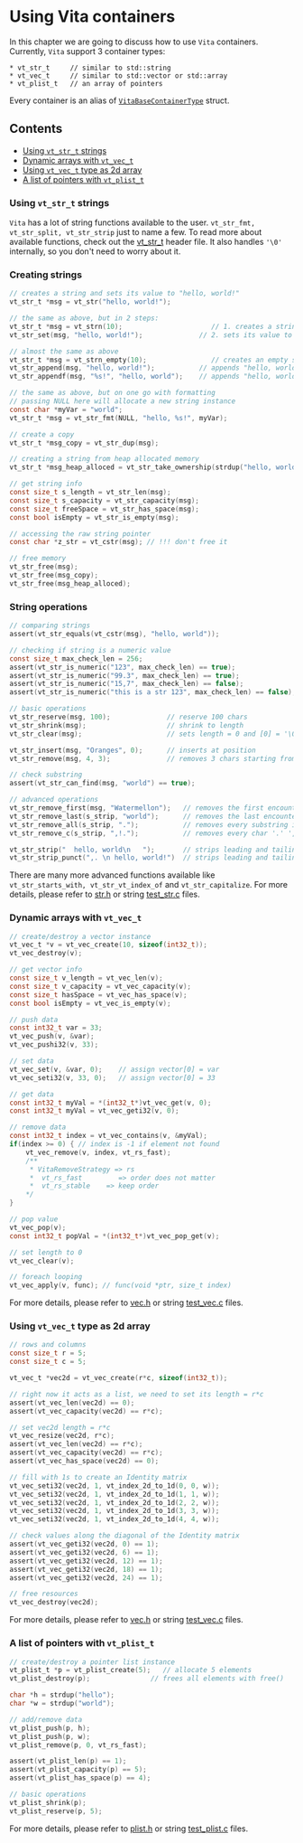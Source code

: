 # Using Vita containers
In this chapter we are going to discuss how to use `Vita` containers. Currently, `Vita` support 3 container types:

```
* vt_str_t     // similar to std::string
* vt_vec_t     // similar to std::vector or std::array
* vt_plist_t   // an array of pointers
```

Every container is an alias of [`VitaBaseContainerType`](../../inc/vita/core/core.h#L115) struct.

## Contents
* [Using `vt_str_t` strings](page2.md#using-vt_str_t-strings)
* [Dynamic arrays with `vt_vec_t`](page2.md#dynamic-arrays-with-vt_vec_t)
* [Using `vt_vec_t` type as 2d array](page2.md#using-vt_vec_t-type-as-2d-array)
* [A list of pointers with `vt_plist_t`](page2.md#a-list-of-pointers-with-vt_plist_t)

### Using `vt_str_t` strings
`Vita` has a lot of string functions available to the user. `vt_str_fmt, vt_str_split, vt_str_strip` just to name a few. To read more about available functions, check out the [vt_str_t](../../inc/vita/container/str.h) header file. It also handles `'\0'` internally, so you don't need to worry about it.

### Creating strings
```c
// creates a string and sets its value to "hello, world!"
vt_str_t *msg = vt_str("hello, world!");

// the same as above, but in 2 steps:
vt_str_t *msg = vt_strn(10);                      // 1. creates a string with length 10
vt_str_set(msg, "hello, world!");              // 2. sets its value to "hello, world!"

// almost the same as above 
vt_str_t *msg = vt_strn_empty(10);                // creates an empty string with length of 0 and capacity of 10
vt_str_append(msg, "hello, world!");           // appends "hello, world!"
vt_str_appendf(msg, "%s!", "hello, world");    // appends "hello, world!"

// the same as above, but on one go with formatting 
// passing NULL here will allocate a new string instance
const char *myVar = "world";
vt_str_t *msg = vt_str_fmt(NULL, "hello, %s!", myVar);

// create a copy
vt_str_t *msg_copy = vt_str_dup(msg);

// creating a string from heap allocated memory
vt_str_t *msg_heap_alloced = vt_str_take_ownership(strdup("hello, world"));

// get string info
const size_t s_length = vt_str_len(msg);
const size_t s_capacity = vt_str_capacity(msg);
const size_t freeSpace = vt_str_has_space(msg);
const bool isEmpty = vt_str_is_empty(msg);

// accessing the raw string pointer
const char *z_str = vt_cstr(msg); // !!! don't free it

// free memory
vt_str_free(msg);
vt_str_free(msg_copy);
vt_str_free(msg_heap_alloced);
```

### String operations
```c
// comparing strings
assert(vt_str_equals(vt_cstr(msg), "hello, world"));

// checking if string is a numeric value
const size_t max_check_len = 256;
assert(vt_str_is_numeric("123", max_check_len) == true);
assert(vt_str_is_numeric("99.3", max_check_len) == true);
assert(vt_str_is_numeric("15,7", max_check_len) == false);
assert(vt_str_is_numeric("this is a str 123", max_check_len) == false);

// basic operations
vt_str_reserve(msg, 100);              // reserve 100 chars
vt_str_shrink(msg);                    // shrink to length
vt_str_clear(msg);                     // sets length = 0 and [0] = '\0' 

vt_str_insert(msg, "Oranges", 0);      // inserts at position
vt_str_remove(msg, 4, 3);              // removes 3 chars starting from 4th index

// check substring
assert(vt_str_can_find(msg, "world") == true);

// advanced operations
vt_str_remove_first(msg, "Watermellon");   // removes the first encountered substring
vt_str_remove_last(s_strip, "world");      // removes the last encountered substring
vt_str_remove_all(s_strip, ".");           // removes every substring in a string
vt_str_remove_c(s_strip, ",!.");           // removes every char '.' ',' '!' in a string

vt_str_strip("  hello, world\n   ");       // strips leading and tailing whitespace and control symbols
vt_str_strip_punct(",. \n hello, world!")  // strips leading and tailing punctuation marks + whitespace and control symbols
```

There are many more advanced functions available like `vt_str_starts_with, vt_str_vt_index_of` and `vt_str_capitalize`. For more details, please refer to [str.h](../../inc/vita/container/str.h) or string [test_str.c](../../tests/src/test_str.c) files.

### Dynamic arrays with `vt_vec_t`

```c
// create/destroy a vector instance
vt_vec_t *v = vt_vec_create(10, sizeof(int32_t));
vt_vec_destroy(v);

// get vector info
const size_t v_length = vt_vec_len(v);
const size_t v_capacity = vt_vec_capacity(v);
const size_t hasSpace = vt_vec_has_space(v);
const bool isEmpty = vt_vec_is_empty(v);

// push data
const int32_t var = 33;
vt_vec_push(v, &var);
vt_vec_pushi32(v, 33);

// set data
vt_vec_set(v, &var, 0);    // assign vector[0] = var
vt_vec_seti32(v, 33, 0);   // assign vector[0] = 33

// get data
const int32_t myVal = *(int32_t*)vt_vec_get(v, 0);
const int32_t myVal = vt_vec_geti32(v, 0);

// remove data
const int32_t index = vt_vec_contains(v, &myVal);
if(index >= 0) { // index is -1 if element not found
    vt_vec_remove(v, index, vt_rs_fast);
    /**
     * VitaRemoveStrategy => rs
     *  vt_rs_fast         => order does not matter
     *  vt_rs_stable    => keep order
    */
}

// pop value
vt_vec_pop(v);
const int32_t popVal = *(int32_t*)vt_vec_pop_get(v);

// set length to 0
vt_vec_clear(v);

// foreach looping
vt_vec_apply(v, func); // func(void *ptr, size_t index)
```

For more details, please refer to [vec.h](../../inc/vita/container/vec.h) or string [test_vec.c](../../tests/src/test_vec.c) files.

### Using `vt_vec_t` type as 2d array

```c
// rows and columns
const size_t r = 5;
const size_t c = 5;

vt_vec_t *vec2d = vt_vec_create(r*c, sizeof(int32_t));

// right now it acts as a list, we need to set its length = r*c
assert(vt_vec_len(vec2d) == 0);
assert(vt_vec_capacity(vec2d) == r*c);

// set vec2d length = r*c
vt_vec_resize(vec2d, r*c);
assert(vt_vec_len(vec2d) == r*c);
assert(vt_vec_capacity(vec2d) == r*c);
assert(vt_vec_has_space(vec2d) == 0);

// fill with 1s to create an Identity matrix
vt_vec_seti32(vec2d, 1, vt_index_2d_to_1d(0, 0, w));
vt_vec_seti32(vec2d, 1, vt_index_2d_to_1d(1, 1, w));
vt_vec_seti32(vec2d, 1, vt_index_2d_to_1d(2, 2, w));
vt_vec_seti32(vec2d, 1, vt_index_2d_to_1d(3, 3, w));
vt_vec_seti32(vec2d, 1, vt_index_2d_to_1d(4, 4, w));

// check values along the diagonal of the Identity matrix
assert(vt_vec_geti32(vec2d, 0) == 1);
assert(vt_vec_geti32(vec2d, 6) == 1);
assert(vt_vec_geti32(vec2d, 12) == 1);
assert(vt_vec_geti32(vec2d, 18) == 1);
assert(vt_vec_geti32(vec2d, 24) == 1);

// free resources
vt_vec_destroy(vec2d);
```

For more details, please refer to [vec.h](../../inc/vita/container/vec.h) or string [test_vec.c](../../tests/src/test_vec.c) files.

### A list of pointers with `vt_plist_t`

```c
// create/destroy a pointer list instance
vt_plist_t *p = vt_plist_create(5);   // allocate 5 elements
vt_plist_destroy(p);               // frees all elements with free()

char *h = strdup("hello");
char *w = strdup("world");

// add/remove data
vt_plist_push(p, h);
vt_plist_push(p, w);
vt_plist_remove(p, 0, vt_rs_fast);

assert(vt_plist_len(p) == 1);
assert(vt_plist_capacity(p) == 5);
assert(vt_plist_has_space(p) == 4);

// basic operations
vt_plist_shrink(p);
vt_plist_reserve(p, 5);
```

For more details, please refer to [plist.h](../../inc/vita/container/plist.h) or string [test_plist.c](../../tests/src/test_plist.c) files.
